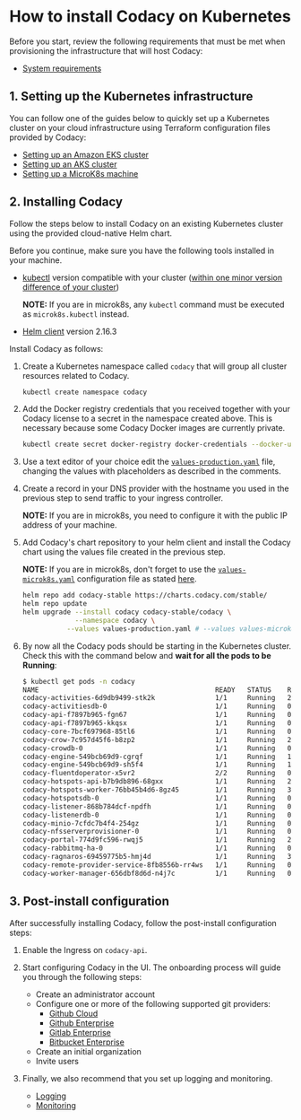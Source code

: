 # How to install Codacy on Kubernetes

Before you start, review the following requirements that must be met when provisioning the infrastructure that will host Codacy:

-   [System requirements](requirements.md)

## 1. Setting up the Kubernetes infrastructure

You can follow one of the guides below to quickly set up a Kubernetes cluster on your cloud infrastructure using Terraform configuration files provided by Codacy:

-   [Setting up an Amazon EKS cluster](infrastructure/eks-quickstart.md)
-   [Setting up an AKS cluster](infrastructure/aks-quickstart.md)
-   [Setting up a MicroK8s machine](infrastructure/microk8s-quickstart.md)

## 2. Installing Codacy

Follow the steps below to install Codacy on an existing Kubernetes cluster using the provided cloud-native Helm chart.

Before you continue, make sure you have the following tools installed in your machine.

-   [kubectl](https://kubernetes.io/docs/tasks/tools/install-kubectl/) version compatible with your cluster ([within one minor version difference of your cluster](https://kubernetes.io/docs/tasks/tools/install-kubectl/#before-you-begin))

    **NOTE:**
     If you are in microk8s, any `kubectl` command must be executed as `microk8s.kubectl` instead.

-   [Helm client](https://v2.helm.sh/docs/using_helm/#installing-helm) version 2.16.3

Install Codacy as follows:

1.  Create a Kubernetes namespace called `codacy` that will group all cluster resources related to Codacy.

    ```bash
    kubectl create namespace codacy
    ```

2.  Add the Docker registry credentials that you received together with your Codacy license to a secret in the namespace created above. This is necessary because some Codacy Docker images are currently private.

    ```bash
    kubectl create secret docker-registry docker-credentials --docker-username=$DOCKER_USERNAME --docker-password=$DOCKER_PASSWORD --namespace codacy
    ```

3.  Use a text editor of your choice edit the [`values-production.yaml`](https://github.com/codacy/chart/blob/master/codacy/values-production.yaml) file, changing the values with placeholders as described in the comments.

4.  Create a record in your DNS provider with the hostname you used in the previous step to send traffic to your ingress controller.

    **NOTE:**
    If you are in microk8s, you need to configure it with the public IP address of your machine.

5.  Add Codacy's chart repository to your helm client and install the Codacy chart using the values file created in the previous step.

    **NOTE:**
    If you are in microk8s, don't forget to use the [`values-microk8s.yaml`](https://github.com/codacy/chart/blob/master/codacy/values-microk8s.yaml) configuration file as stated [here](infrastructure/microk8s-quickstart.md#5-installing-codacy).

    ```bash
    helm repo add codacy-stable https://charts.codacy.com/stable/
    helm repo update
    helm upgrade --install codacy codacy-stable/codacy \
                 --namespace codacy \
               --values values-production.yaml # --values values-microk8s.yaml
    ```

6.  By now all the Codacy pods should be starting in the Kubernetes cluster. Check this with the command below and **wait for all the pods to be Running**:

    ```bash
    $ kubectl get pods -n codacy
    NAME                                            READY   STATUS    RESTARTS   AGE
    codacy-activities-6d9db9499-stk2k               1/1     Running   2          8m57s
    codacy-activitiesdb-0                           1/1     Running   0          8m57s
    codacy-api-f7897b965-fgn67                      1/1     Running   0          8m57s
    codacy-api-f7897b965-kkqsx                      1/1     Running   0          8m57s
    codacy-core-7bcf697968-85tl6                    1/1     Running   0          8m57s
    codacy-crow-7c957d45f6-b8zp2                    1/1     Running   2          8m57s
    codacy-crowdb-0                                 1/1     Running   0          8m57s
    codacy-engine-549bcb69d9-cgrqf                  1/1     Running   1          8m57s
    codacy-engine-549bcb69d9-sh5f4                  1/1     Running   1          8m57s
    codacy-fluentdoperator-x5vr2                    2/2     Running   0          8m57s
    codacy-hotspots-api-b7b9db896-68gxx             1/1     Running   2          8m57s
    codacy-hotspots-worker-76bb45b4d6-8gz45         1/1     Running   3          8m57s
    codacy-hotspotsdb-0                             1/1     Running   0          8m57s
    codacy-listener-868b784dcf-npdfh                1/1     Running   0          8m57s
    codacy-listenerdb-0                             1/1     Running   0          8m57s
    codacy-minio-7cfdc7b4f4-254gz                   1/1     Running   0          8m57s
    codacy-nfsserverprovisioner-0                   1/1     Running   0          8m57s
    codacy-portal-774d9fc596-rwqj5                  1/1     Running   2          8m56s
    codacy-rabbitmq-ha-0                            1/1     Running   0          8m57s
    codacy-ragnaros-69459775b5-hmj4d                1/1     Running   3          8m57s
    codacy-remote-provider-service-8fb8556b-rr4ws   1/1     Running   0          8m56s
    codacy-worker-manager-656dbf8d6d-n4j7c          1/1     Running   0          8m57s
    ```

## 3. Post-install configuration

After successfully installing Codacy, follow the post-install configuration steps:

1.  Enable the Ingress on `codacy-api`.

2.  Start configuring Codacy in the UI. The onboarding process will guide you through the following steps:

    -   Create an administrator account
    -   Configure one or more of the following supported git providers:
        -   [Github Cloud](configuration/git-providers/github-cloud.md)
        -   [Github Enterprise](configuration/git-providers/github-enterprise.md)
        -   [Gitlab Enterprise](configuration/git-providers/gitlab-enterprise.md)
        -   [Bitbucket Enterprise](configuration/git-providers/bitbucket-enterprise.md)
    -   Create an initial organization
    -   Invite users

3.  Finally, we also recommend that you set up logging and monitoring.

    -   [Logging](configuration/logging.md)
    -   [Monitoring](configuration/monitoring.md)
